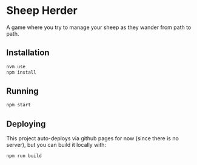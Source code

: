 # Sheep Herder

A game where you try to manage your sheep as they wander from path to path.

## Installation

```js
nvm use
npm install
```

## Running

```js
npm start
```

## Deploying

This project auto-deploys via github pages for now (since there is no server), but you can build it locally with:

```js
npm run build
```
